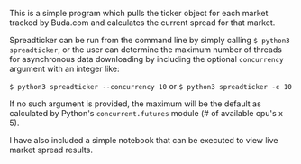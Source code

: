 This is a simple program which pulls the ticker object for each market tracked by Buda.com and calculates the current spread for that market.

Spreadticker can be run from the command line by simply calling `$ python3 spreadticker`, or the user can determine the maximum number of threads for asynchronous data downloading by including the optional `concurrency` argument with an integer like:

`$ python3 spreadticker --concurrency 10` or `$ python3 spreadticker -c 10`

If no such argument is provided, the maximum will be the default as calculated by Python's `concurrent.futures` module (# of available cpu's x 5).

I have also included a simple notebook that can be executed to view live market spread results.
